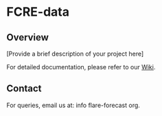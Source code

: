 # FCRE-data

## Overview
[Provide a brief description of your project here]

For detailed documentation, please refer to our [Wiki](https://github.com/FLARE-forecast/flare-forecast.github.io/wiki).

## Contact
For queries, email us at: info <at> flare-forecast <dot> org.

